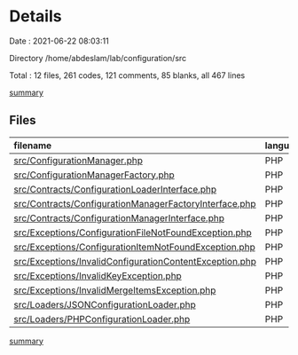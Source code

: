 # Details

Date : 2021-06-22 08:03:11

Directory /home/abdeslam/lab/configuration/src

Total : 12 files,  261 codes, 121 comments, 85 blanks, all 467 lines

[summary](results.md)

## Files
| filename | language | code | comment | blank | total |
| :--- | :--- | ---: | ---: | ---: | ---: |
| [src/ConfigurationManager.php](/src/ConfigurationManager.php) | PHP | 105 | 43 | 18 | 166 |
| [src/ConfigurationManagerFactory.php](/src/ConfigurationManagerFactory.php) | PHP | 21 | 0 | 5 | 26 |
| [src/Contracts/ConfigurationLoaderInterface.php](/src/Contracts/ConfigurationLoaderInterface.php) | PHP | 6 | 6 | 4 | 16 |
| [src/Contracts/ConfigurationManagerFactoryInterface.php](/src/Contracts/ConfigurationManagerFactoryInterface.php) | PHP | 8 | 0 | 4 | 12 |
| [src/Contracts/ConfigurationManagerInterface.php](/src/Contracts/ConfigurationManagerInterface.php) | PHP | 19 | 66 | 15 | 100 |
| [src/Exceptions/ConfigurationFileNotFoundException.php](/src/Exceptions/ConfigurationFileNotFoundException.php) | PHP | 6 | 0 | 4 | 10 |
| [src/Exceptions/ConfigurationItemNotFoundException.php](/src/Exceptions/ConfigurationItemNotFoundException.php) | PHP | 6 | 0 | 4 | 10 |
| [src/Exceptions/InvalidConfigurationContentException.php](/src/Exceptions/InvalidConfigurationContentException.php) | PHP | 6 | 0 | 4 | 10 |
| [src/Exceptions/InvalidKeyException.php](/src/Exceptions/InvalidKeyException.php) | PHP | 6 | 0 | 4 | 10 |
| [src/Exceptions/InvalidMergeItemsException.php](/src/Exceptions/InvalidMergeItemsException.php) | PHP | 6 | 0 | 4 | 10 |
| [src/Loaders/JSONConfigurationLoader.php](/src/Loaders/JSONConfigurationLoader.php) | PHP | 36 | 3 | 11 | 50 |
| [src/Loaders/PHPConfigurationLoader.php](/src/Loaders/PHPConfigurationLoader.php) | PHP | 36 | 3 | 8 | 47 |

[summary](results.md)